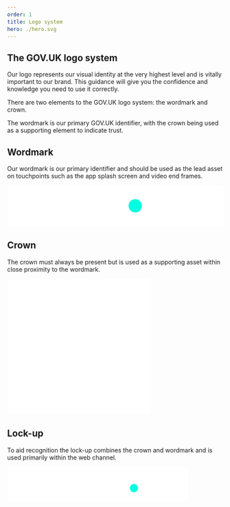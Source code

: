 ```yaml
---
order: 1
title: Logo system
hero: ./hero.svg
---
```


## The GOV.UK logo system

Our logo represents our visual identity at the very highest level and is vitally important to our brand. This guidance will give you the confidence and knowledge you need to use it correctly.

There are two elements to the GOV.UK logo system: the wordmark and crown.

The wordmark is our primary GOV.UK identifier, with the crown being used as a supporting element to indicate trust.

## Wordmark

Our wordmark is our primary identifier and should be used as the lead asset on touchpoints such as the app splash screen and video end frames.

![TODO](./logo-elements/wordmark.svg)

## Crown

The crown must always be present but is used as a supporting asset within close proximity to the wordmark.

![TODO](./logo-elements/crown.svg)

## Lock-up

To aid recognition the lock-up combines the crown and wordmark and is used primarily within the web channel.

![TODO](./logo-elements/lockup.svg)
